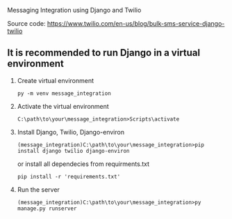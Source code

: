 Messaging Integration using Django and Twilio

Source code: https://www.twilio.com/en-us/blog/bulk-sms-service-django-twilio

## It is recommended to run Django in a virtual environment

1. Create virtual environment
    ```
    py -m venv message_integration
    ```
 
2. Activate the virtual environment

    ```
    C:\path\to\your\message_integration>Scripts\activate
    ```

3. Install Django, Twilio, Django-environ

    ```
    (message_integration)C:\path\to\your\message_integration>pip install django twilio django-environ
    ```

    or install all dependecies from requirments.txt

    ```
    pip install -r 'requirements.txt'
    ```

4. Run the server
    ```
    (message_integration)C:\path\to\your\message_integration>py manage.py runserver
    ```
